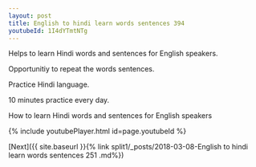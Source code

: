 ```yaml
---
layout: post
title: English to hindi learn words sentences 394 
youtubeId: 1I4dYTmtNTg
---
```

 
 
Helps to learn Hindi words and sentences for English speakers.

Opportunitiy to repeat the words sentences. 

Practice Hindi language. 
 
10 minutes practice every day. 
 
How to learn Hindi words and sentences for English speakers 
 
{% include youtubePlayer.html id=page.youtubeId %}
 
 
[Next]({{ site.baseurl }}{% link  split1/_posts/2018-03-08-English to hindi learn words sentences 251 .md%})
 
